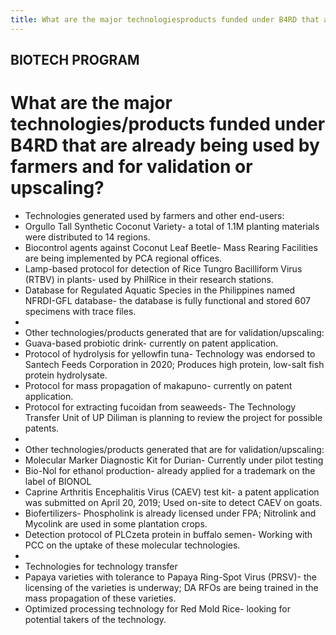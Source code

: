 ```yaml
---
title: What are the major technologiesproducts funded under B4RD that are already being used by farmers and for validation or upscaling
---
```


## BIOTECH PROGRAM

# What are the major technologies/products funded under B4RD that are already being used by farmers and for validation or upscaling?


 - Technologies generated used by farmers and other end-users:
 - Orgullo Tall Synthetic Coconut Variety- a total of 1.1M planting materials were distributed to 14 regions.  
 - Biocontrol agents against Coconut Leaf Beetle- Mass Rearing Facilities are being implemented by PCA regional offices.
 - Lamp-based protocol for detection of Rice Tungro Bacilliform Virus (RTBV) in plants- used by PhilRice in their research stations.
 - Database for Regulated Aquatic Species in the Philippines named NFRDI-GFL database- the database is fully functional and stored 607 specimens with trace files. 
 - 
 - Other technologies/products generated that are for validation/upscaling:
 - Guava-based probiotic drink- currently on patent application.
 - Protocol of hydrolysis for yellowfin tuna- Technology was endorsed to Santech Feeds Corporation in 2020; Produces high protein, low-salt fish protein hydrolysate.
 - Protocol for mass propagation of makapuno- currently on patent application.
 - Protocol for extracting fucoidan from seaweeds- The Technology Transfer Unit of UP Diliman is planning to review the project for possible patents.
 - 
 - Other technologies/products generated that are for validation/upscaling:
 - Molecular Marker Diagnostic Kit for Durian- Currently under pilot testing
 - Bio-Nol for ethanol production- already applied for a trademark on the label of BIONOL
 - Caprine Arthritis Encephalitis Virus (CAEV) test kit- a patent application was submitted on April 20, 2019; Used on-site to detect CAEV on goats.
 - Biofertilizers- Phospholink is already licensed under FPA; Nitrolink and Mycolink are used in some plantation crops. 
 - Detection protocol of PLCzeta protein in buffalo semen- Working with PCC on the uptake of these molecular technologies.
 - 
 - Technologies for technology transfer
 - Papaya varieties with tolerance to Papaya Ring-Spot Virus (PRSV)- the licensing of the varieties is underway; DA RFOs are being trained in the mass propagation of these varieties.
 - Optimized processing technology for Red Mold Rice- looking for potential takers of the technology.

